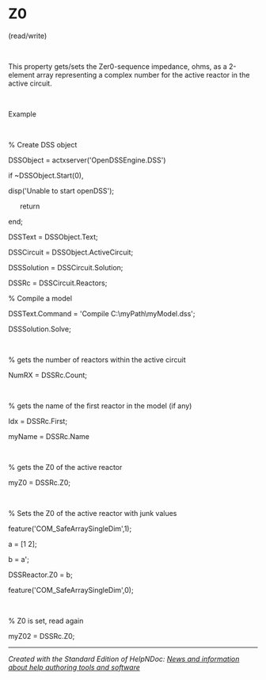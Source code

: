# Z0

(read/write)

&nbsp;

This property gets/sets the Zer0-sequence impedance, ohms, as a 2-element array representing a complex number for the active reactor in the active circuit.

&nbsp;

Example

&nbsp;

% Create DSS object

DSSObject = actxserver('OpenDSSEngine.DSS')

if ~DSSObject.Start(0),

disp('Unable to start openDSS');

&nbsp; &nbsp; &nbsp; return

end;

DSSText = DSSObject.Text;

DSSCircuit = DSSObject.ActiveCircuit;

DSSSolution = DSSCircuit.Solution;

DSSRc = DSSCircuit.Reactors;

% Compile a model &nbsp; &nbsp; &nbsp; &nbsp;

DSSText.Command = 'Compile C:\\myPath\\myModel.dss';

DSSSolution.Solve;

&nbsp;

% gets the number of reactors within the active circuit

NumRX = DSSRc.Count;

&nbsp;

% gets the name of the first reactor in the model (if any)

Idx = DSSRc.First;

myName = DSSRc.Name

&nbsp;

% gets the Z0 of the active reactor

myZ0 = DSSRc.Z0;

&nbsp;

% Sets the Z0 of the active reactor with junk values

feature('COM\_SafeArraySingleDim',1);

a = \[1 2\];

b = a';

DSSReactor.Z0 = b;

feature('COM\_SafeArraySingleDim',0);

&nbsp;

% Z0 is set, read again

myZ02 = DSSRc.Z0;

***
_Created with the Standard Edition of HelpNDoc: [News and information about help authoring tools and software](<https://www.helpauthoringsoftware.com>)_

